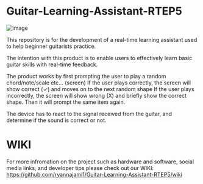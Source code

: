 # Guitar-Learning-Assistant-RTEP5
![image](https://github.com/user-attachments/assets/e07a5550-07ae-4ea3-8d5d-35c13ffcd222)

This repository is for the development of a real-time learning assistant used to help beginner guitarists practice. 

The intention with this product is to enable users to effectively learn basic guitar skills with real-time feedback.

The product works by first prompting the user to play a random chord/note/scale etc... (screen)
If the user plays correctly, the screen will show correct (✓) and moves on to the next random shape
If the user plays incorrectly, the screen will show wrong (X) and briefly show the correct shape. Then it will prompt the same item again.

The device has to react to the signal received from the guitar, and determine if the sound is correct or not.

# WIKI
For more infromation on the project such as hardware and software, social media links, and developer tips please check out our WIKI:
https://github.com/ryannajami1/Guitar-Learning-Assistant-RTEP5/wiki
